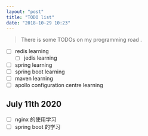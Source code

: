 ```yaml
---
layout: "post"
title: "TODO list"
date: "2018-10-29 10:23"
---
```


> There is some TODOs on my programming road .

- [ ] redis learning
    - [ ] jedis learning
- [ ] spring learning
- [ ] spring boot learning
- [ ] maven learning
- [ ] apollo configuration centre learning

## July 11th 2020

- [ ] nginx 的使用学习
- [ ] spring boot 的学习
